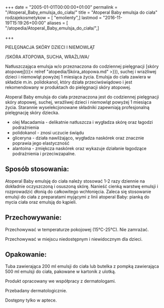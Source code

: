 +++
date = "2005-01-01T00:00:00+01:00"
permalink = "/Atoperal_Baby_emulsja_do_ciała/"
title = "Atoperal Baby emulsja do ciała"
rodzajekosmetykow = [ "emolienty",]
lastmod = "2016-11-19T15:19:26+00:00"
aliases = [ "/atopedia/Atoperal_Baby_emulsja_do_ciała/",]

+++

PIELĘGNACJA SKÓRY DZIECI I NIEMOWLĄT

/SKÓRA ATOPOWA, SUCHA, WRAŻLIWA/

Natłuszczająca emulsja w/o przeznaczona do codziennej pielęgnacji [skóry atopowej]({{< relref "atopedia/Skóra_atopowa.md" >}}), suchej i wrażliwej dzieci i niemowląt powyżej 1 miesiąca życia. Emulsja do ciała zawiera w składzie m.in. polidokanol, który działa przeciwświądowo i jest rekomendowany w produktach do pielęgnacji skóry atopowej.

Atoperal Baby emulsja do ciała przeznaczona jest do codziennej pielęgnacji skóry atopowej, suchej, wrażliwej dzieci i niemowląt powyżej 1 miesiąca życia. Starannie wyselekcjonowane składniki zapewniają profesjonalną pielęgnację skóry dziecka.

-   olej Macadamia - delikatnie natłuszcza i wygładza skórę oraz łagodzi podrażnienia
-   polidokanol - znosi uczucie świądu
-   gliceryna - działa nawilżająco, wygładza naskórek oraz znacznie poprawia jego elastyczność
-   alantoina - zmiękcza naskórek oraz wykazuje działanie łagodzące podrażnienia i przeciwzapalne.

Sposób stosowania:
------------------

Atoperal Baby emulsję do ciała należy stosować 1-2 razy dziennie na dokładnie oczyszczoną i osuszoną skórę. Nanieść cienką warstwę emulsji i rozprowadzić dłonią do całkowitego wchłonięcia. Zaleca się stosowanie emulsji do ciała z preparatami myjącymi z linii atoperal Baby: pianką do mycia ciała oraz emulsją do kąpieli.

Przechowywanie:
---------------

Przechowywać w temperaturze pokojowej (15°C-25°C). Nie zamrażać.

Przechowywać w miejscu niedostępnym i niewidocznym dla dzieci.

Opakowanie:
-----------

Tuba zawierająca 200 ml emulsji do ciała lub butelka z pompką zawierająca 500 ml emulsji do ciała, pakowane w kartonik z ulotką.

Produkt opracowany we współpracy z dermatologami.

Przebadany dermatologicznie.

Dostępny tylko w aptece.
